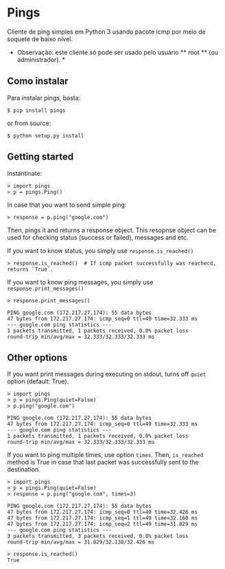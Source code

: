 # Pings

Cliente de ping simples em Python 3 usando pacote icmp por meio de soquete de baixo nível.

* Observação: este cliente só pode ser usado pelo usuário ** root ** (ou administrador). *

## Como instalar

Para instalar pings, basta:

```
$ pip install pings
```

or from source:

```
$ python setup.py install
```

## Getting started

Instantinate:

```
> import pings
> p = pings.Ping()
```

In case that you want to send simple ping:

```
> response = p.ping("google.com")
```

Then, pings it and returns a response object.
This resopnse object can be used for checking status (success or failed), messages and etc.

If you want to know status, you simply use `response.is_reached()`

```
> response.is_reached()  # If icmp packet successfully was reachecd, returns `True`.
```

If you want to know ping messages, you simply use `response.print_messages()`

```
> response.print_messages()

PING google.com (172.217.27.174): 55 data bytes
47 bytes from 172.217.27.174: icmp_seq=0 ttl=49 time=32.333 ms
--- google.com ping statistics ---
1 packets transmitted, 1 packets received, 0.0% packet loss
round-trip min/avg/max = 32.333/32.333/32.333 ms
```

## Other options

If you want print messages during executing on stdout, turns off `quiet` option (default: True).

```
> import pings
> p = pings.Ping(quiet=False)
> p.ping("google.com")

PING google.com (172.217.27.174): 55 data bytes
47 bytes from 172.217.27.174: icmp_seq=0 ttl=49 time=32.333 ms
--- google.com ping statistics ---
1 packets transmitted, 1 packets received, 0.0% packet loss
round-trip min/avg/max = 32.333/32.333/32.333 ms
```

If you want to ping multiple times, use option `times`.
Then, `is_reached` method is True in case that last packet was successfully sent to the destination.

```
> import pings
> p = pings.Ping(quiet=False)
> response = p.ping("google.com", times=3)

PING google.com (172.217.27.174): 55 data bytes
47 bytes from 172.217.27.174: icmp_seq=0 ttl=49 time=32.426 ms
47 bytes from 172.217.27.174: icmp_seq=1 ttl=49 time=32.160 ms
47 bytes from 172.217.27.174: icmp_seq=2 ttl=49 time=31.829 ms
--- google.com ping statistics ---
3 packets transmitted, 3 packets received, 0.0% packet loss
round-trip min/avg/max = 31.829/32.138/32.426 ms

> response.is_reached()
True
```
